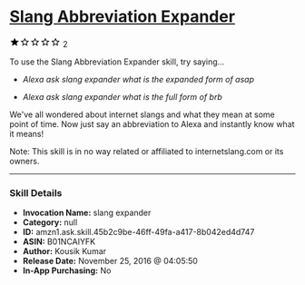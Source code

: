 # [Slang Abbreviation Expander](http://alexa.amazon.com/#skills/amzn1.ask.skill.45b2c9be-46ff-49fa-a417-8b042ed4d747)
![1 stars](../../images/ic_star_black_18dp_1x.png)![1 stars](../../images/ic_star_border_black_18dp_1x.png)![1 stars](../../images/ic_star_border_black_18dp_1x.png)![1 stars](../../images/ic_star_border_black_18dp_1x.png)![1 stars](../../images/ic_star_border_black_18dp_1x.png) 2

To use the Slang Abbreviation Expander skill, try saying...

* *Alexa ask slang expander what is the expanded form of asap*

* *Alexa ask slang expander what is the full form of brb*

We've all wondered about internet slangs and what they mean at some point of time. Now just say an abbreviation to Alexa and instantly know what it means!

Note: This skill is in no way related or affiliated to internetslang.com or its owners.

***

### Skill Details

* **Invocation Name:** slang expander
* **Category:** null
* **ID:** amzn1.ask.skill.45b2c9be-46ff-49fa-a417-8b042ed4d747
* **ASIN:** B01NCAIYFK
* **Author:**  Kousik Kumar
* **Release Date:** November 25, 2016 @ 04:05:50
* **In-App Purchasing:** No
